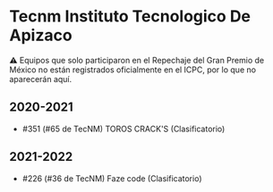 # Tecnm Instituto Tecnologico De Apizaco

:warning: Equipos que solo participaron en el Repechaje del Gran Premio de México no están registrados oficialmente en el ICPC, por lo que no aparecerán aquí.

## 2020-2021

- #351 (#65 de TecNM) TOROS CRACK'S (Clasificatorio)

## 2021-2022

- #226 (#36 de TecNM) Faze code (Clasificatorio)


